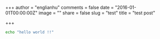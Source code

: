 +++
author = "englianhu"
comments = false
date = "2016-01-01T00:00:00Z"
image = ""
share = false
slug = "test"
title = "test post"

+++
```bash
echo "hello world !!"
```
